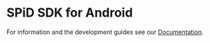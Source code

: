 SPiD SDK for Android
================

For information and the development guides see our [Documentation](http://schibsted.github.com/sdk-android "Documentation").